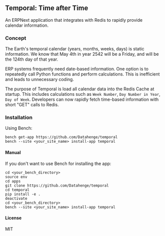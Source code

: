 ## Temporal: Time after Time

An ERPNext application that integrates with Redis to rapidly provide calendar information.

### Concept
The Earth's temporal calendar (years, months, weeks, days) is static information.  We know that May 4th in year 2542 will be a Friday, and will be the 124th day of that year.

ERP systems frequently need date-based information.  One option is to repeatedly call Python functions and perform calculations.  This is inefficient and leads to unnecessary coding.

The purpose of Temporal is load all calendar data into the Redis Cache at startup.  This includes calculations such as `Week Number`, `Day Number in Year`, `Day of Week`.  Developers can now rapidly fetch time-based information with short "GET" calls to Redis.

### Installation
Using Bench:
```
bench get-app https://github.com/Datahenge/temporal
bench --site <your_site_name> install-app temporal
```

#### Manual
If you don't want to use Bench for installing the app:
```
cd <your_bench_directory>
source env
cd apps
git clone https://github.com/Datahenge/temporal
cd temporal
pip install -e .
deactivate
cd <your_bench_directory>
bench --site <your_site_name> install-app temporal
```

#### License

MIT
